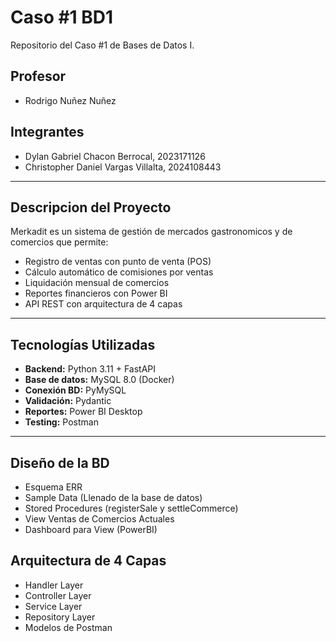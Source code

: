 # Caso #1 BD1
Repositorio del Caso #1 de Bases de Datos I. 

## Profesor
* Rodrigo Nuñez Nuñez 

## Integrantes
* Dylan Gabriel Chacon Berrocal, 2023171126
* Christopher Daniel Vargas Villalta, 2024108443

---

## Descripcion del Proyecto

Merkadit es un sistema de gestión de mercados gastronomicos y de comercios que permite:
- Registro de ventas con punto de venta (POS)
- Cálculo automático de comisiones por ventas
- Liquidación mensual de comercios
- Reportes financieros con Power BI
- API REST con arquitectura de 4 capas

---

## Tecnologías Utilizadas

- **Backend:** Python 3.11 + FastAPI
- **Base de datos:** MySQL 8.0 (Docker)
- **Conexión BD:** PyMySQL
- **Validación:** Pydantic
- **Reportes:** Power BI Desktop
- **Testing:** Postman

---

## Diseño de la BD 
- Esquema ERR
- Sample Data (Llenado de la base de datos)
- Stored Procedures (registerSale y settleCommerce)
- View Ventas de Comercios Actuales
- Dashboard para View (PowerBI)

## Arquitectura de 4 Capas
 - Handler Layer
 - Controller Layer
 - Service Layer
 - Repository Layer
 - Modelos de Postman


